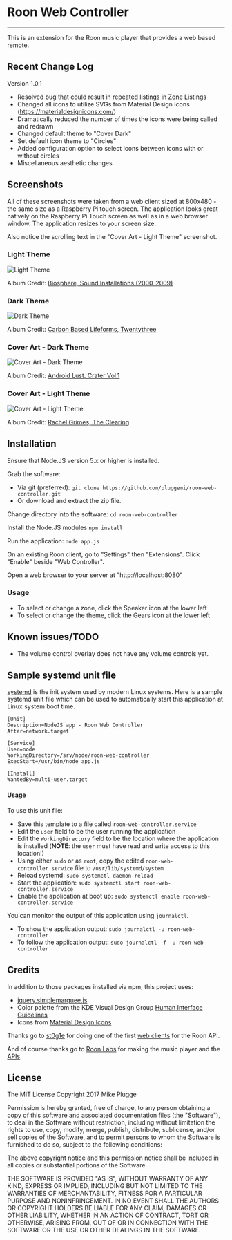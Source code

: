 # Roon Web Controller
---------------------------
This is an extension for the Roon music player that provides a web based remote.

## Recent Change Log
Version 1.0.1
- Resolved bug that could result in repeated listings in Zone Listings
- Changed all icons to utilize SVGs from Material Design Icons (https://materialdesignicons.com/)
- Dramatically reduced the number of times the icons were being called and redrawn
- Changed default theme to "Cover Dark"
- Set default icon theme to "Circles"
- Added configuration option to select icons between icons with or without circles
- Miscellaneous aesthetic changes


## Screenshots
All of these screenshots were taken from a web client sized at 800x480 - the same size as a Raspberry Pi touch screen.  The application looks great natively on the Raspberry Pi Touch screen as well as in a web browser window. The application resizes to your screen size.

Also notice the scrolling text in the "Cover Art - Light Theme" screenshot.

### Light Theme
![Light Theme](https://raw.githubusercontent.com/pluggemi/roon-web-controller/master/screenshots/light.png)

Album Credit: [Biosphere, Sound Installations (2000-2009)](https://biosphere.bandcamp.com/album/sound-installations-2000-2009)

### Dark Theme
![Dark Theme](https://raw.githubusercontent.com/pluggemi/roon-web-controller/master/screenshots/dark.png)

Album Credit: [Carbon Based Lifeforms, Twentythree](https://carbonbasedlifeforms.bandcamp.com/album/twentythree)

### Cover Art - Dark Theme
![Cover Art - Dark Theme](https://raw.githubusercontent.com/pluggemi/roon-web-controller/master/screenshots/coverDark.png)

Album Credit: [Android Lust, Crater Vol​.​1](http://music.androidlust.com/album/crater-vol-1)

### Cover Art - Light Theme
![Cover Art - Light Theme](https://raw.githubusercontent.com/pluggemi/roon-web-controller/master/screenshots/coverLight.png)

Album Credit: [Rachel Grimes, The Clearing](https://rachelgrimes.bandcamp.com/album/the-clearing)

## Installation
Ensure that Node.JS version 5.x or higher is installed.

Grab the software:
* Via git (preferred): ```git clone https://github.com/pluggemi/roon-web-controller.git```
* Or download and extract the zip file.

Change directory into the software:
```cd roon-web-controller```

Install the Node.JS modules
```npm install```

Run the application:
```node app.js```

On an existing Roon client, go to "Settings" then "Extensions". Click "Enable" beside "Web Controller".

Open a web browser to your server at "http://localhost:8080"

### Usage
* To select or change a zone, click the Speaker icon at the lower left
* To select or change the theme, click the Gears icon at the lower left

## Known issues/TODO
* The volume control overlay does not have any volume controls yet.

## Sample systemd unit file
[systemd](https://www.freedesktop.org/wiki/Software/systemd/) is the init system used by modern Linux systems.  Here is a sample systemd unit file which can be used to automatically start this application at Linux system boot time.

```
[Unit]
Description=NodeJS app - Roon Web Controller
After=network.target

[Service]
User=node
WorkingDirectory=/srv/node/roon-web-controller
ExecStart=/usr/bin/node app.js

[Install]
WantedBy=multi-user.target
```
#### Usage
To use this unit file:
* Save this template to a file called ```roon-web-controller.service```
* Edit the ```user``` field to be the user running the application
* Edit the ```WorkingDirectory``` field to be the location where the application is installed (**NOTE**: the ```user``` must have read and write access to this location!)
* Using either ```sudo``` or as ```root```, copy the edited ```roon-web-controller.service``` file to ```/usr/lib/systemd/system```
* Reload systemd: ```sudo systemctl daemon-reload```
* Start the application: ```sudo systemctl start roon-web-controller.service```
* Enable the application at boot up: ```sudo systemctl enable roon-web-controller.service```

You can monitor the output of this application using ```journalctl```.
* To show the application output: ```sudo journalctl -u roon-web-controller```
* To follow the application output: ```sudo journalctl -f -u roon-web-controller```

## Credits
In addition to those packages installed via npm, this project uses:
* [jquery.simplemarquee.js](https://github.com/IndigoUnited/jquery.simplemarquee)
* Color palette from the KDE Visual Design Group [Human Interface Guidelines](https://community.kde.org/KDE_Visual_Design_Group/HIG/Color)
* Icons from [Material Design Icons](https://materialdesignicons.com/)

Thanks go to [st0g1e](https://github.com/st0g1e) for doing one of the first [web clients](https://github.com/st0g1e/roon-extension-ws-player) for the Roon API.

And of course thanks go to [Roon Labs](https://roonlabs.com/) for making the music player and the [APIs](https://github.com/RoonLabs).

## License
The MIT License
Copyright 2017 Mike Plugge

Permission is hereby granted, free of charge, to any person obtaining a copy of this software and associated documentation files (the "Software"), to deal in the Software without restriction, including without limitation the rights to use, copy, modify, merge, publish, distribute, sublicense, and/or sell copies of the Software, and to permit persons to whom the Software is furnished to do so, subject to the following conditions:

The above copyright notice and this permission notice shall be included in all copies or substantial portions of the Software.

THE SOFTWARE IS PROVIDED "AS IS", WITHOUT WARRANTY OF ANY KIND, EXPRESS OR IMPLIED, INCLUDING BUT NOT LIMITED TO THE WARRANTIES OF MERCHANTABILITY, FITNESS FOR A PARTICULAR PURPOSE AND NONINFRINGEMENT. IN NO EVENT SHALL THE AUTHORS OR COPYRIGHT HOLDERS BE LIABLE FOR ANY CLAIM, DAMAGES OR OTHER LIABILITY, WHETHER IN AN ACTION OF CONTRACT, TORT OR OTHERWISE, ARISING FROM, OUT OF OR IN CONNECTION WITH THE SOFTWARE OR THE USE OR OTHER DEALINGS IN THE SOFTWARE.
